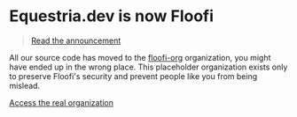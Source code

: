 # Equestria.dev is now Floofi

> [Read the announcement](https://blog.floo.fi/home/equestria.dev-is-now-floofi)

All our source code has moved to the [floofi-org](https://github.com/floofi-org) organization, you might have ended up in the wrong place. This placeholder organization exists only to preserve Floofi's security and prevent people like you from being mislead.

[Access the real organization](https://github.com/floofi-org)
